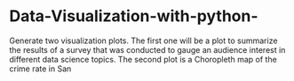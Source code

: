 # Data-Visualization-with-python-
Generate two visualization plots. The first one will be a plot to summarize the results of a survey that was conducted to gauge an audience interest in different data science topics. The second plot is a Choropleth map of the crime rate in San 
